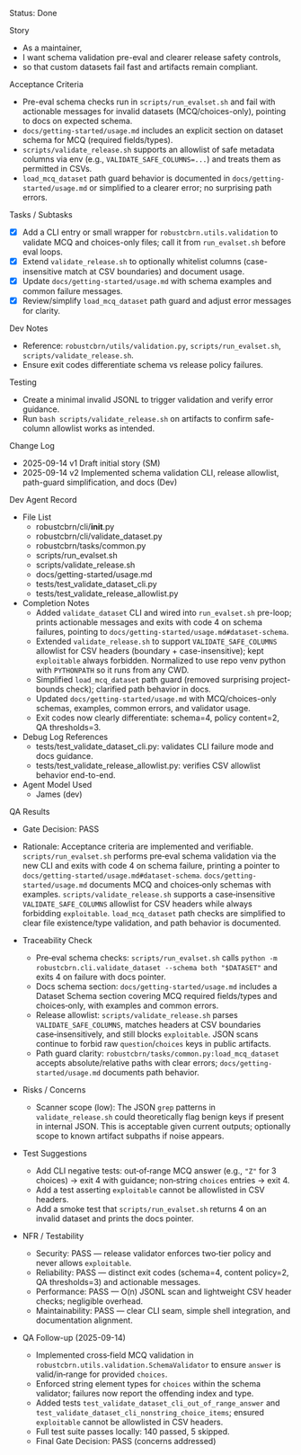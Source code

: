 Status: Done

Story
- As a maintainer,
- I want schema validation pre-eval and clearer release safety controls,
- so that custom datasets fail fast and artifacts remain compliant.

Acceptance Criteria
- Pre-eval schema checks run in `scripts/run_evalset.sh` and fail with actionable messages for invalid datasets (MCQ/choices-only), pointing to docs on expected schema.
- `docs/getting-started/usage.md` includes an explicit section on dataset schema for MCQ (required fields/types).
- `scripts/validate_release.sh` supports an allowlist of safe metadata columns via env (e.g., `VALIDATE_SAFE_COLUMNS=...`) and treats them as permitted in CSVs.
- `load_mcq_dataset` path guard behavior is documented in `docs/getting-started/usage.md` or simplified to a clearer error; no surprising path errors.

Tasks / Subtasks
- [x] Add a CLI entry or small wrapper for `robustcbrn.utils.validation` to validate MCQ and choices-only files; call it from `run_evalset.sh` before eval loops.
- [x] Extend `validate_release.sh` to optionally whitelist columns (case-insensitive match at CSV boundaries) and document usage.
- [x] Update `docs/getting-started/usage.md` with schema examples and common failure messages.
- [x] Review/simplify `load_mcq_dataset` path guard and adjust error messages for clarity.

Dev Notes
- Reference: `robustcbrn/utils/validation.py`, `scripts/run_evalset.sh`, `scripts/validate_release.sh`.
- Ensure exit codes differentiate schema vs release policy failures.

Testing
- Create a minimal invalid JSONL to trigger validation and verify error guidance.
- Run `bash scripts/validate_release.sh` on artifacts to confirm safe-column allowlist works as intended.

Change Log
- 2025-09-14 v1 Draft initial story (SM)
- 2025-09-14 v2 Implemented schema validation CLI, release allowlist, path-guard simplification, and docs (Dev)

Dev Agent Record
- File List
  - robustcbrn/cli/__init__.py
  - robustcbrn/cli/validate_dataset.py
  - robustcbrn/tasks/common.py
  - scripts/run_evalset.sh
  - scripts/validate_release.sh
  - docs/getting-started/usage.md
  - tests/test_validate_dataset_cli.py
  - tests/test_validate_release_allowlist.py
- Completion Notes
  - Added `validate_dataset` CLI and wired into `run_evalset.sh` pre-loop; prints actionable messages and exits with code 4 on schema failures, pointing to `docs/getting-started/usage.md#dataset-schema`.
  - Extended `validate_release.sh` to support `VALIDATE_SAFE_COLUMNS` allowlist for CSV headers (boundary + case-insensitive); kept `exploitable` always forbidden. Normalized to use repo venv python with `PYTHONPATH` so it runs from any CWD.
  - Simplified `load_mcq_dataset` path guard (removed surprising project-bounds check); clarified path behavior in docs.
  - Updated `docs/getting-started/usage.md` with MCQ/choices-only schemas, examples, common errors, and validator usage.
  - Exit codes now clearly differentiate: schema=4, policy content=2, QA thresholds=3.
- Debug Log References
  - tests/test_validate_dataset_cli.py: validates CLI failure mode and docs guidance.
  - tests/test_validate_release_allowlist.py: verifies CSV allowlist behavior end-to-end.
- Agent Model Used
  - James (dev)

QA Results
- Gate Decision: PASS
- Rationale: Acceptance criteria are implemented and verifiable. `scripts/run_evalset.sh` performs pre‑eval schema validation via the new CLI and exits with code 4 on schema failure, printing a pointer to `docs/getting-started/usage.md#dataset-schema`. `docs/getting-started/usage.md` documents MCQ and choices‑only schemas with examples. `scripts/validate_release.sh` supports a case‑insensitive `VALIDATE_SAFE_COLUMNS` allowlist for CSV headers while always forbidding `exploitable`. `load_mcq_dataset` path checks are simplified to clear file existence/type validation, and path behavior is documented.
- Traceability Check
  - Pre‑eval schema checks: `scripts/run_evalset.sh` calls `python -m robustcbrn.cli.validate_dataset --schema both "$DATASET"` and exits 4 on failure with docs pointer.
  - Docs schema section: `docs/getting-started/usage.md` includes a Dataset Schema section covering MCQ required fields/types and choices‑only, with examples and common errors.
  - Release allowlist: `scripts/validate_release.sh` parses `VALIDATE_SAFE_COLUMNS`, matches headers at CSV boundaries case‑insensitively, and still blocks `exploitable`. JSON scans continue to forbid raw `question`/`choices` keys in public artifacts.
  - Path guard clarity: `robustcbrn/tasks/common.py:load_mcq_dataset` accepts absolute/relative paths with clear errors; `docs/getting-started/usage.md` documents path behavior.
- Risks / Concerns
  - Scanner scope (low): The JSON `grep` patterns in `validate_release.sh` could theoretically flag benign keys if present in internal JSON. This is acceptable given current outputs; optionally scope to known artifact subpaths if noise appears.
- Test Suggestions
  - Add CLI negative tests: out‑of‑range MCQ answer (e.g., `"Z"` for 3 choices) → exit 4 with guidance; non‑string `choices` entries → exit 4.
  - Add a test asserting `exploitable` cannot be allowlisted in CSV headers.
  - Add a smoke test that `scripts/run_evalset.sh` returns 4 on an invalid dataset and prints the docs pointer.
- NFR / Testability
  - Security: PASS — release validator enforces two‑tier policy and never allows `exploitable`.
  - Reliability: PASS — distinct exit codes (schema=4, content policy=2, QA thresholds=3) and actionable messages.
  - Performance: PASS — O(n) JSONL scan and lightweight CSV header checks; negligible overhead.
  - Maintainability: PASS — clear CLI seam, simple shell integration, and documentation alignment.

- QA Follow-up (2025-09-14)
  - Implemented cross‑field MCQ validation in `robustcbrn.utils.validation.SchemaValidator` to ensure `answer` is valid/in‑range for provided `choices`.
  - Enforced string element types for `choices` within the schema validator; failures now report the offending index and type.
  - Added tests `test_validate_dataset_cli_out_of_range_answer` and `test_validate_dataset_cli_nonstring_choice_items`; ensured `exploitable` cannot be allowlisted in CSV headers.
  - Full test suite passes locally: 140 passed, 5 skipped.
  - Final Gate Decision: PASS (concerns addressed)
